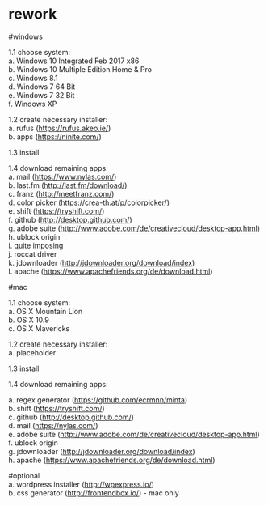 # rework

#windows

1.1 choose system:<br />
  a. Windows 10 Integrated Feb 2017 x86<br />
  b. Windows 10 Multiple Edition Home & Pro<br />
  c. Windows 8.1<br />
  d. Windows 7 64 Bit<br />
  e. Windows 7 32 Bit<br />
  f. Windows XP<br />
  
1.2 create necessary installer:<br />
  a. rufus (https://rufus.akeo.ie/)<br />
  b. apps (https://ninite.com/)<br />
  
1.3 install<br />

1.4 download remaining apps:<br />
  a. mail (https://www.nylas.com/)<br />
  b. last.fm (http://last.fm/download/)<br />
  c. franz (http://meetfranz.com/)<br />
  d. color picker (https://crea-th.at/p/colorpicker/)<br />
  e. shift (https://tryshift.com/)<br />
  f. github (http://desktop.github.com/)<br />
  g. adobe suite (http://www.adobe.com/de/creativecloud/desktop-app.html)<br />
  h. ublock origin<br />
  i. quite imposing<br />
  j. roccat driver<br />
  k. jdownloader (http://jdownloader.org/download/index)<br />
  l. apache (https://www.apachefriends.org/de/download.html)<br />
  
#mac

1.1 choose system:<br />
  a. OS X Mountain Lion<br />
  b. OS X 10.9<br />
  c. OS X Mavericks<br />
  
1.2 create necessary installer:<br />
  a. placeholder<br />
    
1.3 install<br />

1.4 download remaining apps:<br />
  
  a. regex generator (https://github.com/ecrmnn/minta)<br />
  b. shift (https://tryshift.com/)<br />
  c. github (http://desktop.github.com/)<br />
  d. mail (https://nylas.com/)<br />
  e. adobe suite (http://www.adobe.com/de/creativecloud/desktop-app.html)<br />
  f. ublock origin<br />
  g. jdownloader (http://jdownloader.org/download/index)<br />
  h. apache (https://www.apachefriends.org/de/download.html)<br />
  
#optional<br />
  a. wordpress installer (http://wpexpress.io/)<br />
  b. css generator (http://frontendbox.io/) - mac only<br />
